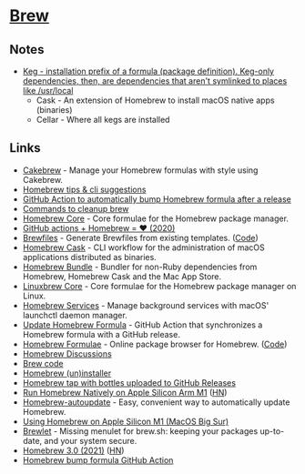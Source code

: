 # [Brew](https://brew.sh/)

## Notes

- [Keg - installation prefix of a formula (package definition). Keg-only dependencies, then, are dependencies that aren't symlinked to places like /usr/local](https://twitter.com/mjackson/status/1304837624809418752)
  - Cask - An extension of Homebrew to install macOS native apps (binaries)
  - Cellar - Where all kegs are installed

## Links

- [Cakebrew](https://github.com/brunophilipe/Cakebrew) - Manage your Homebrew formulas with style using Cakebrew.
- [Homebrew tips & cli suggestions](https://www.reddit.com/r/MacOS/comments/e82nyq/homebrew_users_reminder_to_update_and_upgrade/)
- [GitHub Action to automatically bump Homebrew formula after a release](https://github.com/mislav/bump-homebrew-formula-action)
- [Commands to cleanup brew](https://www.reddit.com/r/MacOS/comments/fe6dw0/advice_on_how_to_clean_up_homebrew_graph_of_my/)
- [Homebrew Core](https://github.com/Homebrew/homebrew-core) - Core formulae for the Homebrew package manager.
- [GitHub actions + Homebrew = ❤️ (2020)](https://medium.com/@Extrawurst/github-actions-homebrew-%EF%B8%8F-2789ae5023fd)
- [Brewfiles](https://brewfile.info/) - Generate Brewfiles from existing templates. ([Code](https://github.com/jesse-c/Brewfile))
- [Homebrew Cask](https://github.com/Homebrew/homebrew-cask) - CLI workflow for the administration of macOS applications distributed as binaries.
- [Homebrew Bundle](https://github.com/Homebrew/homebrew-bundle) - Bundler for non-Ruby dependencies from Homebrew, Homebrew Cask and the Mac App Store.
- [Linuxbrew Core](https://github.com/Homebrew/linuxbrew-core) - Core formulae for the Homebrew package manager on Linux.
- [Homebrew Services](https://github.com/Homebrew/homebrew-services) - Manage background services with macOS' launchctl daemon manager.
- [Update Homebrew Formula](https://github.com/NSHipster/update-homebrew-formula-action) - GitHub Action that synchronizes a Homebrew formula with a GitHub release.
- [Homebrew Formulae](https://formulae.brew.sh/) - Online package browser for Homebrew. ([Code](https://github.com/Homebrew/formulae.brew.sh))
- [Homebrew Discussions](https://github.com/Homebrew/discussions/discussions)
- [Brew code](https://github.com/Homebrew/brew)
- [Homebrew (un)installer](https://github.com/Homebrew/install)
- [Homebrew tap with bottles uploaded to GitHub Releases](https://brew.sh/2020/11/18/homebrew-tap-with-bottles-uploaded-to-github-releases/)
- [Run Homebrew Natively on Apple Silicon Arm M1](https://github.com/mikelxc/Workarounds-for-ARM-mac) ([HN](https://news.ycombinator.com/item?id=25183120))
- [Homebrew-autoupdate](https://github.com/DomT4/homebrew-autoupdate) - Easy, convenient way to automatically update Homebrew.
- [Using Homebrew on Apple Silicon M1 (MacOS Big Sur)](https://github.com/pforret/m1_homebrew)
- [Brewlet](https://github.com/zkokaja/Brewlet) - Missing menulet for brew.sh: keeping your packages up-to-date, and your system secure.
- [Homebrew 3.0 (2021)](https://brew.sh/2021/02/05/homebrew-3.0.0/) ([HN](https://news.ycombinator.com/item?id=26035787))
- [Homebrew bump formula GitHub Action](https://github.com/dawidd6/action-homebrew-bump-formula)
